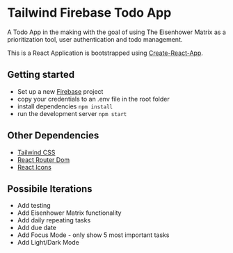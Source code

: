 # Tailwind Firebase Todo App

A Todo App in the making with the goal of using The Eisenhower Matrix as a prioritization tool, user authentication and todo management.

This is a React Application is bootstrapped using <a href="https://create-react-app.dev/docs/getting-started" target="_blank">Create-React-App</a>.

## Getting started

- Set up a new <a href="https://firebase.google.com/" target="_blank">Firebase</a> project
- copy your credentials to an .env file in the root folder
- install dependencies `npm install`
- run the development server
  `npm start`

## Other Dependencies

- <a href="https://tailwindcss.com/" target="_blank">Tailwind CSS</a>
- <a href="https://reactrouter.com/en/main" target="_blank">React Router Dom</a>
- <a href="https://react-icons.github.io/react-icons/" target="_blank">React Icons</a>

## Possibile Iterations

- Add testing
- Add Eisenhower Matrix functionality
- Add daily repeating tasks
- Add due date
- Add Focus Mode - only show 5 most important tasks
- Add Light/Dark Mode
